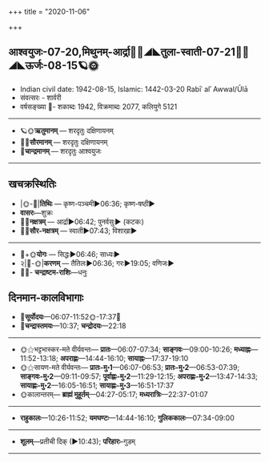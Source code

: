 +++
title = "2020-11-06"

+++
## आश्वयुजः-07-20,मिथुनम्-आर्द्रा🌛🌌◢◣तुला-स्वाती-07-21🌌🌞◢◣ऊर्जः-08-15🪐🌞
- Indian civil date: 1942-08-15, Islamic: 1442-03-20 Rabīʿ alʾ Awwal/Ūlā
- संवत्सरः - शार्वरी
- वर्षसङ्ख्या 🌛- शकाब्दः 1942, विक्रमाब्दः 2077, कलियुगे 5121
___________________
- 🪐🌞**ऋतुमानम्** — शरदृतुः दक्षिणायनम्
- 🌌🌞**सौरमानम्** — शरदृतुः दक्षिणायनम्
- 🌛**चान्द्रमानम्** — शरदृतुः आश्वयुजः
___________________


## खचक्रस्थितिः
- |🌞-🌛|**तिथिः** — कृष्ण-पञ्चमी►06:36; कृष्ण-षष्ठी►  
- **वासरः**—शुक्रः  
- 🌌🌛**नक्षत्रम्** — आर्द्रा►06:42; पुनर्वसुः► (कटकः)  
- 🌌🌞**सौर-नक्षत्रम्** — स्वाती►07:43; विशाखा►  
___________________
- 🌛+🌞**योगः** — सिद्धः►06:46; साध्यः►  
- २|🌛-🌞|**करणम्** — तैतिलः►06:36; गरः►19:05; वणिजः►  
- 🌌🌛- **चन्द्राष्टम-राशिः**—धनुः  


## दिनमान-कालविभागाः
- 🌅**सूर्योदयः**—06:07-11:52🌞️-17:37🌇  
- 🌛**चन्द्रास्तमयः**—10:37; **चन्द्रोदयः**—22:18  
___________________
- 🌞⚝भट्टभास्कर-मते वीर्यवन्तः— **प्रातः**—06:07-07:34; **साङ्गवः**—09:00-10:26; **मध्याह्नः**—11:52-13:18; **अपराह्णः**—14:44-16:10; **सायाह्नः**—17:37-19:10  
- 🌞⚝सायण-मते वीर्यवन्तः— **प्रातः-मु॰1**—06:07-06:53; **प्रातः-मु॰2**—06:53-07:39; **साङ्गवः-मु॰2**—09:11-09:57; **पूर्वाह्णः-मु॰2**—11:29-12:15; **अपराह्णः-मु॰2**—13:47-14:33; **सायाह्णः-मु॰2**—16:05-16:51; **सायाह्णः-मु॰3**—16:51-17:37  
- 🌞कालान्तरम्— **ब्राह्मं मुहूर्तम्**—04:27-05:17; **मध्यरात्रिः**—22:37-01:07  
___________________
- **राहुकालः**—10:26-11:52; **यमघण्टः**—14:44-16:10; **गुलिककालः**—07:34-09:00  
___________________
- **शूलम्**—प्रतीची दिक् (►10:43); **परिहारः**–गुडम्  
___________________

